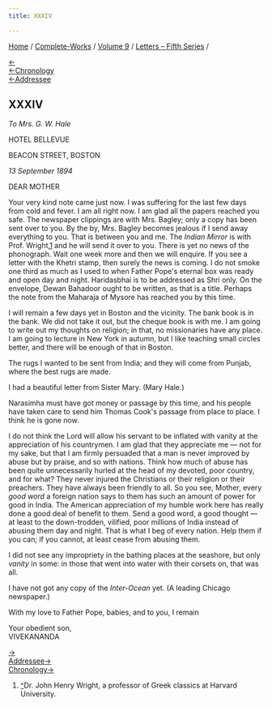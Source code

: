 ```yaml
---
title: XXXIV

---
```

<div>

[Home](../../../index.htm) / [Complete-Works](../../complete_works.htm)
/ [Volume 9](../volume_9_contents.htm) / [Letters – Fifth
Series](letters_fifth_series_contents.htm) /

[←](033_mother.htm)  
[←Chronology](../../volume_8/epistles_fourth_series/028_sister.htm)  
[←Addressee](033_mother.htm)

## XXXIV

*To Mrs. G. W. Hale*

HOTEL BELLEVUE

BEACON STREET, BOSTON

*13 September 1894*

DEAR MOTHER

Your very kind note came just now. I was suffering for the last few days
from cold and fever. I am all right now. I am glad all the papers
reached you safe. The newspaper clippings are with Mrs. Bagley; only a
copy has been sent over to you. By the by, Mrs. Bagley becomes jealous
if I send away everything to you. That is between you and me. The
*Indian Mirror* is with Prof. Wright,[1](#fn1) and he will send it over
to you. There is yet no news of the phonograph. Wait one week more and
then we will enquire. If you see a letter with the Khetri stamp, then
surely the news is coming. I do not smoke one third as much as I used to
when Father Pope's eternal box was ready and open day and night.
Haridasbhai is to be addressed as Shri only. On the envelope, Dewan
Bahadoor ought to be written, as that is a title. Perhaps the note from
the Maharaja of Mysore has reached you by this time.

I will remain a few days yet in Boston and the vicinity. The bank book
is in the bank. We did not take it out, but the cheque book is with me.
I am going to write out my thoughts on religion; in that, no
missionaries have any place. I am going to lecture in New York in
autumn, but I like teaching small circles better, and there will be
enough of that in Boston.

The rugs I wanted to be sent from India; and they will come from Punjab,
where the best rugs are made.

I had a beautiful letter from Sister Mary. (Mary Hale.)

Narasimha must have got money or passage by this time, and his people
have taken care to send him Thomas Cook's passage from place to place. I
think he is gone now.

I do not think the Lord will allow his servant to be inflated with
vanity at the appreciation of his countrymen. I am glad that they
appreciate me — not for my sake, but that I am firmly persuaded that a
man is never improved by abuse but by praise, and so with nations. Think
how much of abuse has been quite unnecessarily hurled at the head of my
devoted, poor country, and for what? They never injured the Christians
or their religion or their preachers. They have always been friendly to
all. So you see, Mother, every *good word* a foreign nation says to them
has such an amount of power for good in India. The American appreciation
of my humble work here has really done a good deal of benefit to them.
Send a good word, a good thought — at least to the down-trodden,
vilified, poor millions of India instead of abusing them day and night.
That is what I beg of every nation. Help them if you can; if you cannot,
at least cease from abusing them.

I did not see any impropriety in the bathing places at the seashore, but
only *vanity* in some: in those that went into water with their corsets
on, that was all.

I have not got any copy of the *Inter-Ocean* yet. (A leading Chicago
newspaper.)

With my love to Father Pope, babies, and to you, I remain

Your obedient son,  
VIVEKANANDA

[→](035_mother.htm)  
[Addressee→](035_mother.htm)  
[Chronology→](../../volume_8/epistles_fourth_series/029_diwanji_saheb.htm)

</div>

1.  [^](#fn1_1)Dr. John Henry Wright, a professor of Greek classics at
    Harvard University.

